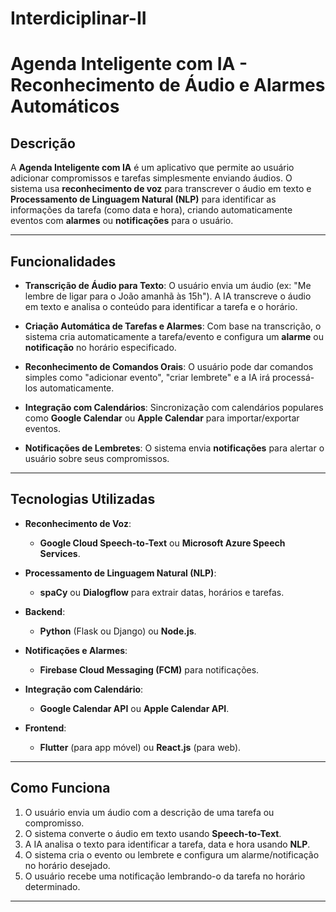 # Interdiciplinar-II
# Agenda Inteligente com IA - Reconhecimento de Áudio e Alarmes Automáticos

## Descrição

A **Agenda Inteligente com IA** é um aplicativo que permite ao usuário adicionar compromissos e tarefas simplesmente enviando áudios. O sistema usa **reconhecimento de voz** para transcrever o áudio em texto e **Processamento de Linguagem Natural (NLP)** para identificar as informações da tarefa (como data e hora), criando automaticamente eventos com **alarmes** ou **notificações** para o usuário.

---

## Funcionalidades

- **Transcrição de Áudio para Texto**:
  O usuário envia um áudio (ex: "Me lembre de ligar para o João amanhã às 15h"). A IA transcreve o áudio em texto e analisa o conteúdo para identificar a tarefa e o horário.

- **Criação Automática de Tarefas e Alarmes**:
  Com base na transcrição, o sistema cria automaticamente a tarefa/evento e configura um **alarme** ou **notificação** no horário especificado.

- **Reconhecimento de Comandos Orais**:
  O usuário pode dar comandos simples como "adicionar evento", "criar lembrete" e a IA irá processá-los automaticamente.

- **Integração com Calendários**:
  Sincronização com calendários populares como **Google Calendar** ou **Apple Calendar** para importar/exportar eventos.

- **Notificações de Lembretes**:
  O sistema envia **notificações** para alertar o usuário sobre seus compromissos.

---

## Tecnologias Utilizadas

- **Reconhecimento de Voz**:
  - **Google Cloud Speech-to-Text** ou **Microsoft Azure Speech Services**.

- **Processamento de Linguagem Natural (NLP)**:
  - **spaCy** ou **Dialogflow** para extrair datas, horários e tarefas.

- **Backend**:
  - **Python** (Flask ou Django) ou **Node.js**.

- **Notificações e Alarmes**:
  - **Firebase Cloud Messaging (FCM)** para notificações.

- **Integração com Calendário**:
  - **Google Calendar API** ou **Apple Calendar API**.

- **Frontend**:
  - **Flutter** (para app móvel) ou **React.js** (para web).

---

## Como Funciona

1. O usuário envia um áudio com a descrição de uma tarefa ou compromisso.
2. O sistema converte o áudio em texto usando **Speech-to-Text**.
3. A IA analisa o texto para identificar a tarefa, data e hora usando **NLP**.
4. O sistema cria o evento ou lembrete e configura um alarme/notificação no horário desejado.
5. O usuário recebe uma notificação lembrando-o da tarefa no horário determinado.

---




